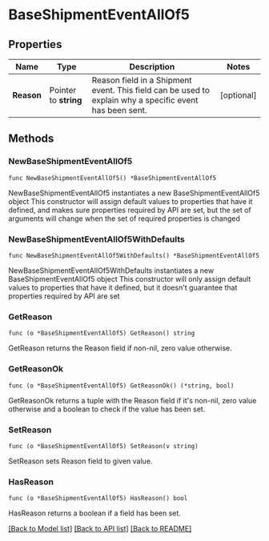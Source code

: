 # BaseShipmentEventAllOf5

## Properties

Name | Type | Description | Notes
------------ | ------------- | ------------- | -------------
**Reason** | Pointer to **string** | Reason field in a Shipment event. This field can be used to explain why a specific event has been sent. | [optional] 

## Methods

### NewBaseShipmentEventAllOf5

`func NewBaseShipmentEventAllOf5() *BaseShipmentEventAllOf5`

NewBaseShipmentEventAllOf5 instantiates a new BaseShipmentEventAllOf5 object
This constructor will assign default values to properties that have it defined,
and makes sure properties required by API are set, but the set of arguments
will change when the set of required properties is changed

### NewBaseShipmentEventAllOf5WithDefaults

`func NewBaseShipmentEventAllOf5WithDefaults() *BaseShipmentEventAllOf5`

NewBaseShipmentEventAllOf5WithDefaults instantiates a new BaseShipmentEventAllOf5 object
This constructor will only assign default values to properties that have it defined,
but it doesn't guarantee that properties required by API are set

### GetReason

`func (o *BaseShipmentEventAllOf5) GetReason() string`

GetReason returns the Reason field if non-nil, zero value otherwise.

### GetReasonOk

`func (o *BaseShipmentEventAllOf5) GetReasonOk() (*string, bool)`

GetReasonOk returns a tuple with the Reason field if it's non-nil, zero value otherwise
and a boolean to check if the value has been set.

### SetReason

`func (o *BaseShipmentEventAllOf5) SetReason(v string)`

SetReason sets Reason field to given value.

### HasReason

`func (o *BaseShipmentEventAllOf5) HasReason() bool`

HasReason returns a boolean if a field has been set.


[[Back to Model list]](../README.md#documentation-for-models) [[Back to API list]](../README.md#documentation-for-api-endpoints) [[Back to README]](../README.md)


